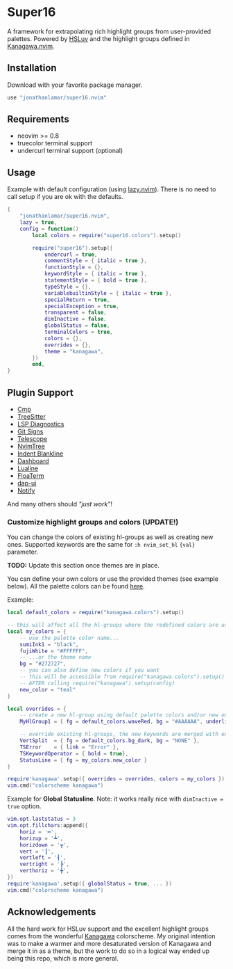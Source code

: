 # Super16

A framework for extrapolating rich highlight groups from user-provided palettes. Powered by
[HSLuv](https://www.hsluv.org) and the highlight groups defined in
[Kanagawa.nvim](https://github.com/rebelot/kanagawa.nvim).

## Installation

Download with your favorite package manager.

```lua
use "jonathanlamar/super16.nvim"
```

## Requirements

- neovim >= 0.8
- truecolor terminal support
- undercurl terminal support (optional)

## Usage

Example with default configuration (using [lazy.nvim](https://github.com/folke/lazy.nvim)). There is no need to call
setup if you are ok with the defaults.

```lua
{
    "jonathanlamar/super16.nvim",
    lazy = true,
    config = function()
        local colors = require("super16.colors").setup()

        require("super16").setup({
            undercurl = true,
            commentStyle = { italic = true },
            functionStyle = {},
            keywordStyle = { italic = true },
            statementStyle = { bold = true },
            typeStyle = {},
            variablebuiltinStyle = { italic = true },
            specialReturn = true,
            specialException = true,
            transparent = false,
            dimInactive = false,
            globalStatus = false,
            terminalColors = true,
            colors = {},
            overrides = {},
            theme = "kanagawa",
        })
        end,
}
```

## Plugin Support

- [Cmp](https://github.com/hrsh7th/nvim-cmp)
- [TreeSitter](https://github.com/nvim-treesitter/nvim-treesitter)
- [LSP Diagnostics](https://neovim.io/doc/user/lsp.html)
- [Git Signs](https://github.com/lewis6991/gitsigns.nvim)
- [Telescope](https://github.com/nvim-telescope/telescope.nvim)
- [NvimTree](https://github.com/kyazdani42/nvim-tree.lua)
- [Indent Blankline](https://github.com/lukas-reineke/indent-blankline.nvim)
- [Dashboard](https://github.com/glepnir/dashboard-nvim)
- [Lualine](https://github.com/nvim-lualine/lualine.nvim)
- [FloaTerm](https://github.com/voldikss/vim-floaterm)
- [dap-ui](https://github.com/rcarriga/nvim-dap-ui.git)
- [Notify](https://github.com/rcarriga/nvim-notify.git)

And many others should _"just work"_!

### Customize highlight groups and colors (UPDATE!)

You can change the colors of existing hl-groups as well as creating new ones. Supported keywords are the same for
`:h nvim_set_hl` `{val}` parameter.

**TODO:** Update this section once themes are in place.

You can define your own colors or use the provided themes (see example below). All the palette colors can be found
[here](lua/super16/colors.lua).

Example:

```lua
local default_colors = require("kanagawa.colors").setup()

-- this will affect all the hl-groups where the redefined colors are used
local my_colors = {
    -- use the palette color name...
    sumiInk1 = "black",
    fujiWhite = "#FFFFFF",
    -- ...or the theme name
    bg = "#272727",
    -- you can also define new colors if you want
    -- this will be accessible from require("kanagawa.colors").setup()
    -- AFTER calling require("kanagawa").setup(config)
    new_color = "teal"
}

local overrides = {
    -- create a new hl-group using default palette colors and/or new ones
    MyHlGroup1 = { fg = default_colors.waveRed, bg = "#AAAAAA", underline = true, bold = true, guisp="blue" },

    -- override existing hl-groups, the new keywords are merged with existing ones
    VertSplit  = { fg = default_colors.bg_dark, bg = "NONE" },
    TSError    = { link = "Error" },
    TSKeywordOperator = { bold = true},
    StatusLine = { fg = my_colors.new_color }
}

require'kanagawa'.setup({ overrides = overrides, colors = my_colors })
vim.cmd("colorscheme kanagawa")
```

Example for **Global Statusline**. Note: it works really nice with `dimInactive = true` option.

```lua
vim.opt.laststatus = 3
vim.opt.fillchars:append({
    horiz = '━',
    horizup = '┻',
    horizdown = '┳',
    vert = '┃',
    vertleft = '┨',
    vertright = '┣',
    verthoriz = '╋',
})
require'kanagawa'.setup({ globalStatus = true, ... })
vim.cmd("colorscheme kanagawa")
```

## Acknowledgements

All the hard work for HSLuv support and the excellent highlight groups comes from the wonderful
[Kanagawa](https://github.com/rebelot/kanagawa.nvim) colorscheme.  My original intention was to make a warmer and more
desaturated version of Kanagawa and merge it in as a theme, but the work to do so in a logical way ended up being this
repo, which is more general.
